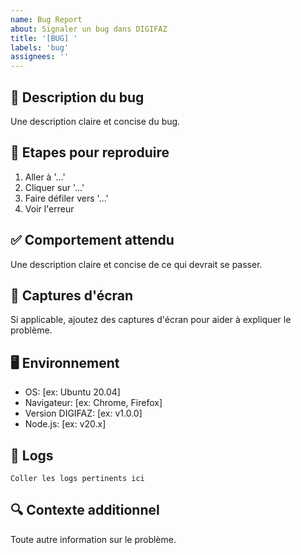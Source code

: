 ```yaml
---
name: Bug Report
about: Signaler un bug dans DIGIFAZ
title: '[BUG] '
labels: 'bug'
assignees: ''
---
```


## 🐛 Description du bug
Une description claire et concise du bug.

## 🔄 Etapes pour reproduire
1. Aller à '...'  
2. Cliquer sur '...'
3. Faire défiler vers '...'
4. Voir l'erreur

## ✅ Comportement attendu
Une description claire et concise de ce qui devrait se passer.

## 📸 Captures d'écran
Si applicable, ajoutez des captures d'écran pour aider à expliquer le problème.

## 🖥️ Environnement
- OS: [ex: Ubuntu 20.04]
- Navigateur: [ex: Chrome, Firefox]
- Version DIGIFAZ: [ex: v1.0.0]
- Node.js: [ex: v20.x]

## 📄 Logs
```
Coller les logs pertinents ici
```

## 🔍 Contexte additionnel
Toute autre information sur le problème.